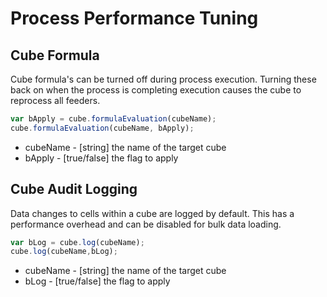 # Process Performance Tuning

## Cube Formula
Cube formula's can be turned off during process execution. Turning these back on when the process is completing execution causes the cube to reprocess all feeders.

```javascript
var bApply = cube.formulaEvaluation(cubeName);
cube.formulaEvaluation(cubeName, bApply);
```
* cubeName - [string] the name of the target cube
* bApply - [true/false] the flag to apply


## Cube Audit Logging
Data changes to cells within a cube are logged by default. This has a performance overhead and can be disabled for bulk data loading.

```javascript
var bLog = cube.log(cubeName);
cube.log(cubeName,bLog);
```
* cubeName - [string] the name of the target cube
* bLog - [true/false] the flag to apply

